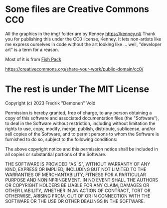 Some files are Creative Commons CC0
===================================

All the graphics in the img/ folder are by Kenney
https://kenney.nl/
Thank you for publishing this under the CC0 license, Kenney.
It lets non-artists like me express ourselves in code without the art looking
like ... well, "developer art" is a term for a reason.

Most of it is from [Fish Pack](https://kenney.nl/assets/fish-pack)

https://creativecommons.org/share-your-work/public-domain/cc0/

The rest is under The MIT License
=================================

Copyright (c) 2023 Fredrik "Demonen" Vold

Permission is hereby granted, free of charge, to any person obtaining a copy
of this software and associated documentation files (the "Software"), to deal
in the Software without restriction, including without limitation the rights
to use, copy, modify, merge, publish, distribute, sublicense, and/or sell
copies of the Software, and to permit persons to whom the Software is
furnished to do so, subject to the following conditions:

The above copyright notice and this permission notice shall be included in
all copies or substantial portions of the Software.

THE SOFTWARE IS PROVIDED "AS IS", WITHOUT WARRANTY OF ANY KIND, EXPRESS OR
IMPLIED, INCLUDING BUT NOT LIMITED TO THE WARRANTIES OF MERCHANTABILITY,
FITNESS FOR A PARTICULAR PURPOSE AND NONINFRINGEMENT. IN NO EVENT SHALL THE
AUTHORS OR COPYRIGHT HOLDERS BE LIABLE FOR ANY CLAIM, DAMAGES OR OTHER
LIABILITY, WHETHER IN AN ACTION OF CONTRACT, TORT OR OTHERWISE, ARISING FROM,
OUT OF OR IN CONNECTION WITH THE SOFTWARE OR THE USE OR OTHER DEALINGS IN
THE SOFTWARE.